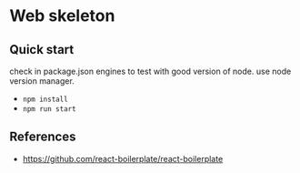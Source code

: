 # Web skeleton

## Quick start
check in package.json engines to test with good version of node.
use node version manager.

- `npm install`
- `npm run start`

## References
- https://github.com/react-boilerplate/react-boilerplate
